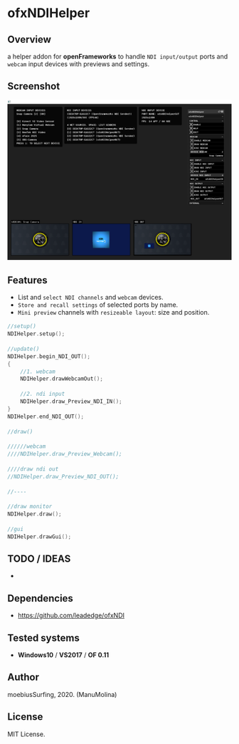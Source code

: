 # ofxNDIHelper

## Overview
a helper addon for **openFrameworks** to handle `NDI input/output` ports and `webcam` input devices with previews and settings.

## Screenshot
![Alt text](/readme_images/Capture.PNG?raw=true "Capture.PNG")

## Features
- List and `select NDI channels` and `webcam` devices.
- `Store and recall settings` of selected ports by name.
- `Mini preview` channels with `resizeable layout`: size and position.

```.cpp
//setup()
NDIHelper.setup();

//update()
NDIHelper.begin_NDI_OUT();
{
	//1. webcam
	NDIHelper.drawWebcamOut();

	//2. ndi input
	NDIHelper.draw_Preview_NDI_IN();
}
NDIHelper.end_NDI_OUT();

//draw()

//////webcam
////NDIHelper.draw_Preview_Webcam();

////draw ndi out
//NDIHelper.draw_Preview_NDI_OUT();

//----

//draw monitor
NDIHelper.draw();

//gui
NDIHelper.drawGui();
```

## TODO / IDEAS
-

## Dependencies
* https://github.com/leadedge/ofxNDI

## Tested systems
- **Windows10** / **VS2017** / **OF 0.11**

## Author
moebiusSurfing, 2020.
(ManuMolina) 

## License
MIT License.
